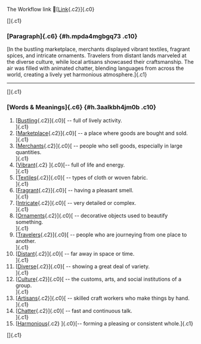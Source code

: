 The Workflow link
👏[[Link](https://www.google.com/url?q=http://www.google.com&sa=D&source=editors&ust=1756136713890006&usg=AOvVaw2N6KJKFjNqRNMxTCgy-Cfa){.c2}]{.c0}

[]{.c1}

### [Paragraph]{.c6} {#h.mpda4mgbgq73 .c10}

[In the bustling marketplace, merchants displayed vibrant textiles,
fragrant spices, and intricate ornaments. Travelers from distant lands
marveled at the diverse culture, while local artisans showcased their
craftsmanship. The air was filled with animated chatter, blending
languages from across the world, creating a lively yet harmonious
atmosphere.]{.c1}

------------------------------------------------------------------------

[]{.c1}

### [Words & Meanings]{.c6} {#h.3aalkbh4jm0b .c10}

1.  [[Bustling](https://www.google.com/url?q=http://www.google.com&sa=D&source=editors&ust=1756136713891111&usg=AOvVaw0vRHTUmPR6O9qp4joEzucZ){.c2}]{.c0}[ --
    full of lively activity.\
    ]{.c1}
2.  [[Marketplace](https://www.google.com/url?q=http://www.google.com&sa=D&source=editors&ust=1756136713891327&usg=AOvVaw3uxy_cDVHxz6Tc3kzgNXWv){.c2}]{.c0}[ --
    a place where goods are bought and sold.\
    ]{.c1}
3.  [[Merchants](https://www.google.com/url?q=http://www.google.com&sa=D&source=editors&ust=1756136713891529&usg=AOvVaw3GXK5NIIl7nEkJokANXgHm){.c2}]{.c0}[ --
    people who sell goods, especially in large quantities.\
    ]{.c1}
4.  [[Vibrant](https://www.google.com/url?q=http://www.google.com&sa=D&source=editors&ust=1756136713891755&usg=AOvVaw2w45DrhTCG30eL3Ryj9Y32){.c2}
    ]{.c0}[-- full of life and energy.\
    ]{.c1}
5.  [[Textiles](https://www.google.com/url?q=http://www.google.com&sa=D&source=editors&ust=1756136713891921&usg=AOvVaw3hRPOCLdkVgbIXYOyuXMC_){.c2}]{.c0}[ --
    types of cloth or woven fabric.\
    ]{.c1}
6.  [[Fragrant](https://www.google.com/url?q=http://www.google.com&sa=D&source=editors&ust=1756136713892104&usg=AOvVaw30ZXwYKtEXq_4SlPGKJ72l){.c2}]{.c0}[ --
    having a pleasant smell.\
    ]{.c1}
7.  [[Intricate](https://www.google.com/url?q=http://www.google.com&sa=D&source=editors&ust=1756136713892274&usg=AOvVaw2RvKrRINrxieHydkKAGyns){.c2}]{.c0}[ --
    very detailed or complex.\
    ]{.c1}
8.  [[Ornaments](https://www.google.com/url?q=http://www.google.com&sa=D&source=editors&ust=1756136713892443&usg=AOvVaw07r6oD5XOC0cWuamY2e_lK){.c2}]{.c0}[ --
    decorative objects used to beautify something.\
    ]{.c1}
9.  [[Travelers](https://www.google.com/url?q=http://www.google.com&sa=D&source=editors&ust=1756136713892651&usg=AOvVaw3CF-Y6mib2T1tTC7oUsQkK){.c2}]{.c0}[ --
    people who are journeying from one place to another.\
    ]{.c1}
10. [[Distant](https://www.google.com/url?q=http://www.google.com&sa=D&source=editors&ust=1756136713892865&usg=AOvVaw1TOBDLINjJ25U4gxqc6o51){.c2}]{.c0}[ --
    far away in space or time.\
    ]{.c1}
11. [[Diverse](https://www.google.com/url?q=http://www.google.com&sa=D&source=editors&ust=1756136713893039&usg=AOvVaw2Ag5iL7BZSjZuezKdIVQpY){.c2}]{.c0}[ --
    showing a great deal of variety.\
    ]{.c1}
12. [[Culture](https://www.google.com/url?q=http://www.google.com&sa=D&source=editors&ust=1756136713893217&usg=AOvVaw2epMt44xX1pFgUYam5EHSG){.c2}]{.c0}[ --
    the customs, arts, and social institutions of a group.\
    ]{.c1}
13. [[Artisans](https://www.google.com/url?q=http://www.google.com&sa=D&source=editors&ust=1756136713893482&usg=AOvVaw1MXCanI66sZse5V9vhhfTz){.c2}]{.c0}[ --
    skilled craft workers who make things by hand.\
    ]{.c1}
14. [[Chatter](https://www.google.com/url?q=http://www.google.com&sa=D&source=editors&ust=1756136713893690&usg=AOvVaw2hanrPxm38-W3nUXPx78k9){.c2}]{.c0}[ --
    fast and continuous talk.\
    ]{.c1}
15. [[Harmonious](https://www.google.com/url?q=http://www.google.com&sa=D&source=editors&ust=1756136713893866&usg=AOvVaw0is0P4DvISUHzGvmya_wrb){.c2}
    ]{.c0}[-- forming a pleasing or consistent whole.]{.c1}

[]{.c1}
